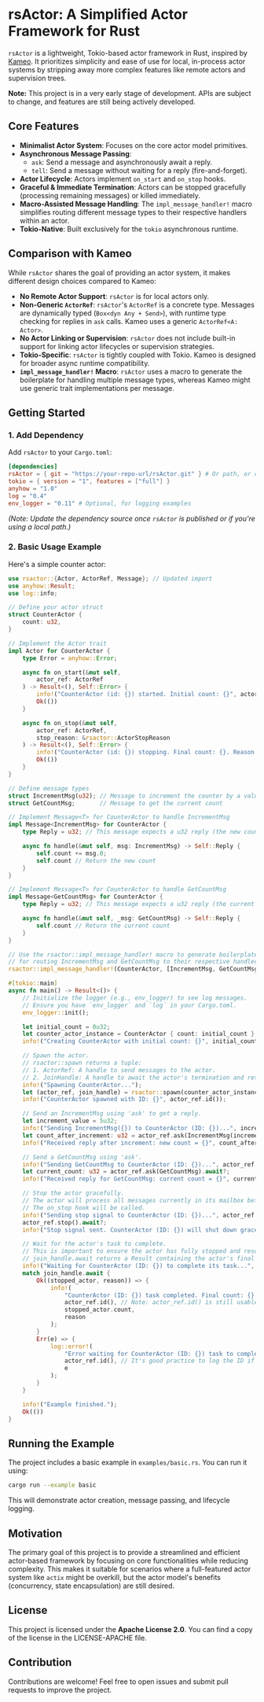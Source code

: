 # rsActor: A Simplified Actor Framework for Rust

`rsActor` is a lightweight, Tokio-based actor framework in Rust, inspired by [Kameo](https://github.com/Nugine/kameo). It prioritizes simplicity and ease of use for local, in-process actor systems by stripping away more complex features like remote actors and supervision trees.

**Note:** This project is in a very early stage of development. APIs are subject to change, and features are still being actively developed.

## Core Features

*   **Minimalist Actor System**: Focuses on the core actor model primitives.
*   **Asynchronous Message Passing**:
    *   `ask`: Send a message and asynchronously await a reply.
    *   `tell`: Send a message without waiting for a reply (fire-and-forget).
*   **Actor Lifecycle**: Actors implement `on_start` and `on_stop` hooks.
*   **Graceful & Immediate Termination**: Actors can be stopped gracefully (processing remaining messages) or killed immediately.
*   **Macro-Assisted Message Handling**: The `impl_message_handler!` macro simplifies routing different message types to their respective handlers within an actor.
*   **Tokio-Native**: Built exclusively for the `tokio` asynchronous runtime.

## Comparison with Kameo

While `rsActor` shares the goal of providing an actor system, it makes different design choices compared to Kameo:

*   **No Remote Actor Support**: `rsActor` is for local actors only.
*   **Non-Generic `ActorRef`**: `rsActor`'s `ActorRef` is a concrete type. Messages are dynamically typed (`Box<dyn Any + Send>`), with runtime type checking for replies in `ask` calls. Kameo uses a generic `ActorRef<A: Actor>`.
*   **No Actor Linking or Supervision**: `rsActor` does not include built-in support for linking actor lifecycles or supervision strategies.
*   **Tokio-Specific**: `rsActor` is tightly coupled with Tokio. Kameo is designed for broader async runtime compatibility.
*   **`impl_message_handler!` Macro**: `rsActor` uses a macro to generate the boilerplate for handling multiple message types, whereas Kameo might use generic trait implementations per message.

## Getting Started

### 1. Add Dependency

Add `rsActor` to your `Cargo.toml`:

```toml
[dependencies]
rsActor = { git = "https://your-repo-url/rsActor.git" } # Or path, or crates.io version when published
tokio = { version = "1", features = ["full"] }
anyhow = "1.0"
log = "0.4"
env_logger = "0.11" # Optional, for logging examples
```

*(Note: Update the dependency source once `rsActor` is published or if you're using a local path.)*

### 2. Basic Usage Example

Here's a simple counter actor:

```rust
use rsactor::{Actor, ActorRef, Message}; // Updated import
use anyhow::Result;
use log::info;

// Define your actor struct
struct CounterActor {
    count: u32,
}

// Implement the Actor trait
impl Actor for CounterActor {
    type Error = anyhow::Error;

    async fn on_start(&mut self,
        actor_ref: ActorRef
    ) -> Result<(), Self::Error> {
        info!("CounterActor (id: {}) started. Initial count: {}", actor_ref.id(), self.count);
        Ok(())
    }

    async fn on_stop(&mut self,
        actor_ref: ActorRef,
        stop_reason: &rsactor::ActorStopReason
    ) -> Result<(), Self::Error> {
        info!("CounterActor (id: {}) stopping. Final count: {}. Reason: {:?}", actor_ref.id(), self.count, stop_reason);
        Ok(())
    }
}

// Define message types
struct IncrementMsg(u32); // Message to increment the counter by a value
struct GetCountMsg;       // Message to get the current count

// Implement Message<T> for CounterActor to handle IncrementMsg
impl Message<IncrementMsg> for CounterActor {
    type Reply = u32; // This message expects a u32 reply (the new count)

    async fn handle(&mut self, msg: IncrementMsg) -> Self::Reply {
        self.count += msg.0;
        self.count // Return the new count
    }
}

// Implement Message<T> for CounterActor to handle GetCountMsg
impl Message<GetCountMsg> for CounterActor {
    type Reply = u32; // This message expects a u32 reply (the current count)

    async fn handle(&mut self, _msg: GetCountMsg) -> Self::Reply {
        self.count // Return the current count
    }
}

// Use the rsactor::impl_message_handler! macro to generate boilerplate
// for routing IncrementMsg and GetCountMsg to their respective handlers.
rsactor::impl_message_handler!(CounterActor, [IncrementMsg, GetCountMsg]);

#[tokio::main]
async fn main() -> Result<()> {
    // Initialize the logger (e.g., env_logger) to see log messages.
    // Ensure you have `env_logger` and `log` in your Cargo.toml.
    env_logger::init();

    let initial_count = 0u32;
    let counter_actor_instance = CounterActor { count: initial_count };
    info!("Creating CounterActor with initial count: {}", initial_count);

    // Spawn the actor.
    // rsactor::spawn returns a tuple:
    // 1. ActorRef: A handle to send messages to the actor.
    // 2. JoinHandle: A handle to await the actor's termination and retrieve its final state.
    info!("Spawning CounterActor...");
    let (actor_ref, join_handle) = rsactor::spawn(counter_actor_instance);
    info!("CounterActor spawned with ID: {}", actor_ref.id());

    // Send an IncrementMsg using 'ask' to get a reply.
    let increment_value = 5u32;
    info!("Sending IncrementMsg({}) to CounterActor (ID: {})...", increment_value, actor_ref.id());
    let count_after_increment: u32 = actor_ref.ask(IncrementMsg(increment_value)).await?;
    info!("Received reply after increment: new count = {}", count_after_increment);

    // Send a GetCountMsg using 'ask'.
    info!("Sending GetCountMsg to CounterActor (ID: {})...", actor_ref.id());
    let current_count: u32 = actor_ref.ask(GetCountMsg).await?;
    info!("Received reply for GetCountMsg: current count = {}", current_count);

    // Stop the actor gracefully.
    // The actor will process all messages currently in its mailbox before stopping.
    // The on_stop hook will be called.
    info!("Sending stop signal to CounterActor (ID: {})...", actor_ref.id());
    actor_ref.stop().await?;
    info!("Stop signal sent. CounterActor (ID: {}) will shut down gracefully.", actor_ref.id());

    // Wait for the actor's task to complete.
    // This is important to ensure the actor has fully stopped and resources are cleaned up.
    // join_handle.await returns a Result containing the actor's final state and stop reason.
    info!("Waiting for CounterActor (ID: {}) to complete its task...", actor_ref.id());
    match join_handle.await {
        Ok((stopped_actor, reason)) => {
            info!(
                "CounterActor (ID: {}) task completed. Final count: {}. Stop reason: {:?}",
                actor_ref.id(), // Note: actor_ref.id() is still usable here
                stopped_actor.count,
                reason
            );
        }
        Err(e) => {
            log::error!(
                "Error waiting for CounterActor (ID: {}) task to complete: {:?}",
                actor_ref.id(), // It's good practice to log the ID if available
                e
            );
        }
    }

    info!("Example finished.");
    Ok(())
}
```

## Running the Example

The project includes a basic example in `examples/basic.rs`. You can run it using:

```bash
cargo run --example basic
```

This will demonstrate actor creation, message passing, and lifecycle logging.

## Motivation

The primary goal of this project is to provide a streamlined and efficient actor-based framework by focusing on core functionalities while reducing complexity. This makes it suitable for scenarios where a full-featured actor system like `actix` might be overkill, but the actor model's benefits (concurrency, state encapsulation) are still desired.

## License

This project is licensed under the **Apache License 2.0**. You can find a copy of the license in the LICENSE-APACHE file.

## Contribution

Contributions are welcome! Feel free to open issues and submit pull requests to improve the project.

